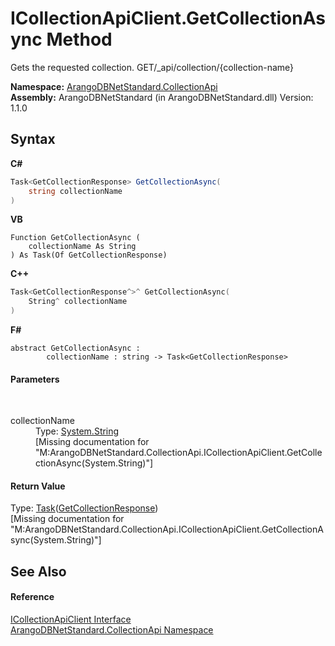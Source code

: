 # ICollectionApiClient.GetCollectionAsync Method 
 

Gets the requested collection. GET/_api/collection/{collection-name}

**Namespace:**&nbsp;<a href="3dcc286c-06c5-3dac-bfbd-fb449b69cd48">ArangoDBNetStandard.CollectionApi</a><br />**Assembly:**&nbsp;ArangoDBNetStandard (in ArangoDBNetStandard.dll) Version: 1.1.0

## Syntax

**C#**<br />
``` C#
Task<GetCollectionResponse> GetCollectionAsync(
	string collectionName
)
```

**VB**<br />
``` VB
Function GetCollectionAsync ( 
	collectionName As String
) As Task(Of GetCollectionResponse)
```

**C++**<br />
``` C++
Task<GetCollectionResponse^>^ GetCollectionAsync(
	String^ collectionName
)
```

**F#**<br />
``` F#
abstract GetCollectionAsync : 
        collectionName : string -> Task<GetCollectionResponse> 

```


#### Parameters
&nbsp;<dl><dt>collectionName</dt><dd>Type: <a href="https://docs.microsoft.com/dotnet/api/system.string" target="_blank" rel="noopener noreferrer">System.String</a><br />\[Missing <param name="collectionName"/> documentation for "M:ArangoDBNetStandard.CollectionApi.ICollectionApiClient.GetCollectionAsync(System.String)"\]</dd></dl>

#### Return Value
Type: <a href="https://docs.microsoft.com/dotnet/api/system.threading.tasks.task-1" target="_blank" rel="noopener noreferrer">Task</a>(<a href="4e59bd26-c1eb-d94b-6ab2-0f0c74c8663d">GetCollectionResponse</a>)<br />\[Missing <returns> documentation for "M:ArangoDBNetStandard.CollectionApi.ICollectionApiClient.GetCollectionAsync(System.String)"\]

## See Also


#### Reference
<a href="115f8915-6e26-9f19-8c7f-b11fd4b90e27">ICollectionApiClient Interface</a><br /><a href="3dcc286c-06c5-3dac-bfbd-fb449b69cd48">ArangoDBNetStandard.CollectionApi Namespace</a><br />